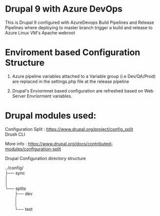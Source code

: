 # Drupal 9 with Azure DevOps 

This is Drupal 9 configured  with AzureDevops  Build Pipelines  and Release Pipelines where deploying to master branch trigger a 
build and release to Azure Linux VM's Apache webroot

# Enviroment based Configuration Structure  

1. Azure pipeline variables attached to a Variable group (i.e Dev/QA/Prod)  are replaced in the settings.php  file at the release pipeline

2. Drupal's Enviormnet based configuration are refreshed based on Web Server Envriorment variables.

# Drupal modules used:

Configuration Split : https://www.drupal.org/project/config_split \
Drush CLI 

More info : https://www.drupal.org/docs/contributed-modules/configuration-split


Drupal Configuration directory structure

 ../config/ \
├── sync \
│    \
│    \
└── splits \
&nbsp;&nbsp;&nbsp;&nbsp;&nbsp;&nbsp;&nbsp;&nbsp;├── dev \
&nbsp;&nbsp;&nbsp;&nbsp;&nbsp;&nbsp;&nbsp;&nbsp;│    \
&nbsp;&nbsp;&nbsp;&nbsp;&nbsp;&nbsp;&nbsp;&nbsp;│    \
&nbsp;&nbsp;&nbsp;&nbsp;&nbsp;&nbsp;&nbsp;&nbsp;└── test 
        
